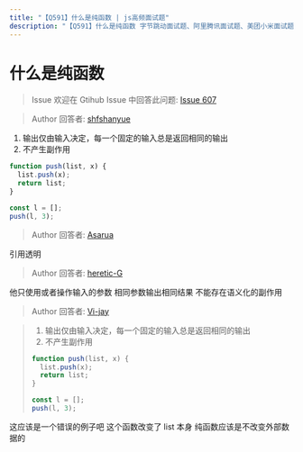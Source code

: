 ```yaml
---
title: "【Q591】什么是纯函数 | js高频面试题"
description: "【Q591】什么是纯函数 字节跳动面试题、阿里腾讯面试题、美团小米面试题。"
---
```


# 什么是纯函数

> Issue
> 欢迎在 Gtihub Issue 中回答此问题: [Issue 607](https://github.com/shfshanyue/Daily-Question/issues/607)

> Author
> 回答者: [shfshanyue](https://github.com/shfshanyue)

1. 输出仅由输入决定，每一个固定的输入总是返回相同的输出
2. 不产生副作用

```js
function push(list, x) {
  list.push(x);
  return list;
}

const l = [];
push(l, 3);
```

> Author
> 回答者: [Asarua](https://github.com/Asarua)

引用透明

> Author
> 回答者: [heretic-G](https://github.com/heretic-G)

他只使用或者操作输入的参数
相同参数输出相同结果
不能存在语义化的副作用

> Author
> 回答者: [Vi-jay](https://github.com/Vi-jay)

> 1. 输出仅由输入决定，每一个固定的输入总是返回相同的输出
> 2. 不产生副作用
>
> ```js
> function push(list, x) {
>   list.push(x);
>   return list;
> }
>
> const l = [];
> push(l, 3);
> ```

这应该是一个错误的例子吧 这个函数改变了 list 本身 纯函数应该是不改变外部数据的
